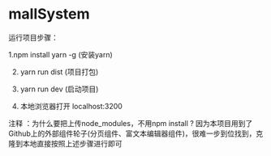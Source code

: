 # mallSystem

运行项目步骤：

1.npm install yarn -g  (安装yarn)

2. yarn run dist (项目打包)

3. yarn run dev  (启动项目)

4. 本地浏览器打开 localhost:3200

注释 ：为什么要把上传node_modules，不用npm install ?
因为本项目用到了Github上的外部组件轮子(分页组件、富文本编辑器组件)，很难一步到位找到，克隆到本地直接按照上述步骤进行即可
